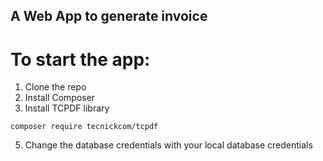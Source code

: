 ## A Web App to generate invoice
# To start the app:
1. Clone the repo
2. Install Composer
3. Install TCPDF library
```
composer require tecnickcom/tcpdf
```
5. Change the database credentials with your local database credentials
